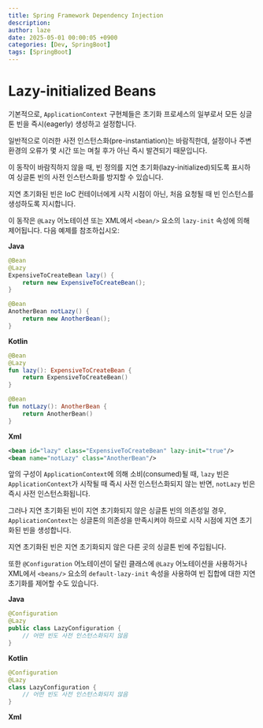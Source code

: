```yaml
---
title: Spring Framework Dependency Injection
description: 
author: laze
date: 2025-05-01 00:00:05 +0900
categories: [Dev, SpringBoot]
tags: [SpringBoot]
---
```

# **Lazy-initialized Beans**

기본적으로, `ApplicationContext` 구현체들은 초기화 프로세스의 일부로서 모든 싱글톤 빈을 즉시(eagerly) 생성하고 설정합니다.

일반적으로 이러한 사전 인스턴스화(pre-instantiation)는 바람직한데, 설정이나 주변 환경의 오류가 몇 시간 또는 며칠 후가 아닌 즉시 발견되기 때문입니다.

이 동작이 바람직하지 않을 때, 빈 정의를 지연 초기화(lazy-initialized)되도록 표시하여 싱글톤 빈의 사전 인스턴스화를 방지할 수 있습니다.

지연 초기화된 빈은 IoC 컨테이너에게 시작 시점이 아닌, 처음 요청될 때 빈 인스턴스를 생성하도록 지시합니다.

이 동작은 `@Lazy` 어노테이션 또는 XML에서 `<bean/>` 요소의 `lazy-init` 속성에 의해 제어됩니다. 다음 예제를 참조하십시오:

**Java**

```java
@Bean
@Lazy
ExpensiveToCreateBean lazy() {
	return new ExpensiveToCreateBean();
}

@Bean
AnotherBean notLazy() {
	return new AnotherBean();
}
```

**Kotlin**

```kotlin
@Bean
@Lazy
fun lazy(): ExpensiveToCreateBean {
    return ExpensiveToCreateBean()
}

@Bean
fun notLazy(): AnotherBean {
    return AnotherBean()
}
```

**Xml**

```xml
<bean id="lazy" class="ExpensiveToCreateBean" lazy-init="true"/>
<bean name="notLazy" class="AnotherBean"/>
```

앞의 구성이 `ApplicationContext`에 의해 소비(consumed)될 때, `lazy` 빈은 `ApplicationContext`가 시작될 때 즉시 사전 인스턴스화되지 않는 반면, `notLazy` 빈은 즉시 사전 인스턴스화됩니다.

그러나 지연 초기화된 빈이 지연 초기화되지 않은 싱글톤 빈의 의존성일 경우, `ApplicationContext`는 싱글톤의 의존성을 만족시켜야 하므로 시작 시점에 지연 초기화된 빈을 생성합니다.

지연 초기화된 빈은 지연 초기화되지 않은 다른 곳의 싱글톤 빈에 주입됩니다.

또한 `@Configuration` 어노테이션이 달린 클래스에 `@Lazy` 어노테이션을 사용하거나 XML에서 `<beans/>` 요소의 `default-lazy-init` 속성을 사용하여 빈 집합에 대한 지연 초기화를 제어할 수도 있습니다.

**Java**

```java
@Configuration
@Lazy
public class LazyConfiguration {
	// 어떤 빈도 사전 인스턴스화되지 않음
}

```

**Kotlin**

```kotlin
@Configuration
@Lazy
class LazyConfiguration {
    // 어떤 빈도 사전 인스턴스화되지 않음
}

```

**Xml**
